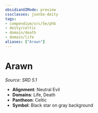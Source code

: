 ```yaml
---
obsidianUIMode: preview
cssclasses: json5e-deity
tags:
- compendium/src/5e/phb
- deity/celtic
- domain/death
- domain/life
aliases: ["Arawn"]
---
```

# Arawn
*Source: SRD 5.1* 

- **Alignment**: Neutral Evil
- **Domains**: Life, Death
- **Pantheon**: Celtic
- **Symbol**: Black star on gray background